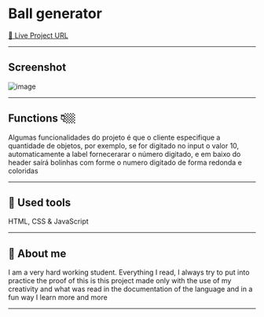 # Ball generator


[🔵 Live Project URL](generator-balls.netlify.app)

----

## Screenshot
![image](https://user-images.githubusercontent.com/92840891/212770179-0e6283a4-f7e6-4d53-b8f4-8c548af82875.png)

----

## Functions 👇🏼
Algumas funcionalidades do projeto é que o cliente especifique a quantidade de objetos, por exemplo, se for digitado no input
o valor 10, automaticamente  a label fornecerarar  o número digitado, e em baixo do header saírá bolinhas com forme o numero digitado de forma redonda e coloridas

---

## 🧰 Used tools
HTML, CSS & JavaScript

---

## 🚀 About me
I am a very hard working student. Everything I read, I always try to put into practice the proof of this is this project made only with the use of my creativity and what was read in the documentation of the language and in a fun way I learn more and more

---
